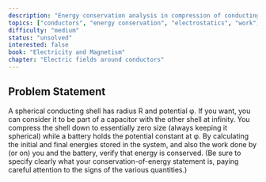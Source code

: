 ```yaml
---
description: "Energy conservation analysis in compression of conducting sphere at constant potential"
topics: ["conductors", "energy conservation", "electrostatics", "work", "variable capacitance"]
difficulty: "medium"
status: "unsolved"
interested: false
book: "Electricity and Magnetism"
chapter: "Electric fields around conductors"
---
```


## Problem Statement
A spherical conducting shell has radius R and potential φ. If you want, you can consider it to be part of a capacitor with the other shell at infinity. You compress the shell down to essentially zero size (always keeping it spherical) while a battery holds the potential constant at φ. By calculating the initial and final energies stored in the system, and also the work done by (or on) you and the battery, verify that energy is conserved. (Be sure to specify clearly what your conservation-of-energy statement is, paying careful attention to the signs of the various quantities.)